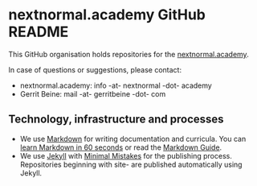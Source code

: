 # nextnormal.academy GitHub README

This GitHub organisation holds repositories for the [nextnormal.academy](https://nextnormal.academy).

In case of questions or suggestions, please contact:

* nextnormal.academy: info -at- nextnormal -dot- academy
* Gerrit Beine: mail -at- gerritbeine -dot- com

## Technology, infrastructure and processes

* We use [Markdown](https://daringfireball.net/projects/markdown/) for writing documentation and curricula. You can  [learn Markdown in 60 seconds](https://commonmark.org/help/) or read the [Markdown Guide](https://www.markdownguide.org/).
* We use [Jekyll](https://jekyllrb.com/) with [Minimal Mistakes](https://mmistakes.github.io/minimal-mistakes/) for the publishing process. Repositories beginning with site- are published automatically using Jekyll.
